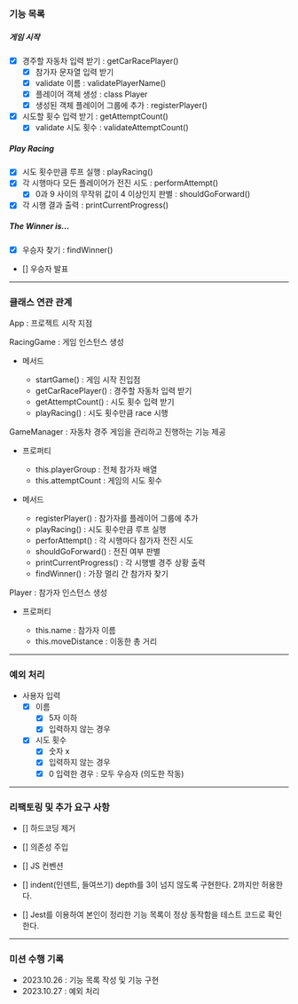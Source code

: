 ### 기능 목록

##### 게임 시작

- [x] 경주할 자동차 입력 받기 : getCarRacePlayer()
  - [x] 참가자 문자열 입력 받기
  - [x] validate 이름 : validatePlayerName()
  - [x] 플레이어 객체 생성 : class Player
  - [x] 생성된 객체 플레이어 그룹에 추가 : registerPlayer()
- [x] 시도할 횟수 입력 받기 : getAttemptCount()
  - [x] validate 시도 횟수 : validateAttemptCount()

##### Play Racing

- [x] 시도 횟수만큼 루프 실행 : playRacing()
- [x] 각 시행마다 모든 플레이어가 전진 시도 : performAttempt()
  - [x] 0과 9 사이의 무작위 값이 4 이상인지 판별 : shouldGoForward()
- [x] 각 시행 결과 출력 : printCurrentProgress()

##### The Winner is...

- [x] 우승자 찾기 : findWinner()
- [] 우승자 발표

---

### 클래스 연관 관계

App : 프로젝트 시작 지점

RacingGame : 게임 인스턴스 생성

- 메서드

  - startGame() : 게임 시작 진입점
  - getCarRacePlayer() : 경주할 자동차 입력 받기
  - getAttemptCount() : 시도 횟수 입력 받기
  - playRacing() : 시도 횟수만큼 race 시행

GameManager : 자동차 경주 게임을 관리하고 진행하는 기능 제공

- 프로퍼티

  - this.playerGroup : 전체 참가자 배열
  - this.attemptCount : 게임의 시도 횟수

- 메서드

  - registerPlayer() : 참가자를 플레이어 그룹에 추가
  - playRacing() : 시도 횟수만큼 루프 실행
  - perforAttempt() : 각 시행마다 참가자 전진 시도
  - shouldGoForward() : 전진 여부 판별
  - printCurrentProgress() : 각 시행별 경주 상황 출력
  - findWinner() : 가장 멀리 간 참가자 찾기

Player : 참가자 인스턴스 생성

- 프로퍼티

  - this.name : 참가자 이름
  - this.moveDistance : 이동한 총 거리

---

### 예외 처리

- 사용자 입력
  - [x] 이름
    - [x] 5자 이하
    - [x] 입력하지 않는 경우
  - [x] 시도 횟수
    - [x] 숫자 x
    - [x] 입력하지 않는 경우
    - [x] 0 입력한 경우 : 모두 우승자 (의도한 작동)

---

### 리팩토링 및 추가 요구 사항

- [] 하드코딩 제거
- [] 의존성 주입
- [] JS 컨벤션

- [] indent(인덴트, 들여쓰기) depth를 3이 넘지 않도록 구현한다. 2까지만 허용한다.
- [] Jest를 이용하여 본인이 정리한 기능 목록이 정상 동작함을 테스트 코드로 확인한다.

---

### 미션 수행 기록

- 2023.10.26 : 기능 목록 작성 및 기능 구현
- 2023.10.27 : 예외 처리
